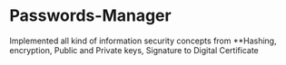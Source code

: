 # Passwords-Manager
Implemented all kind of information security concepts from **Hashing, encryption, Public and Private keys, Signature to Digital Certificate
